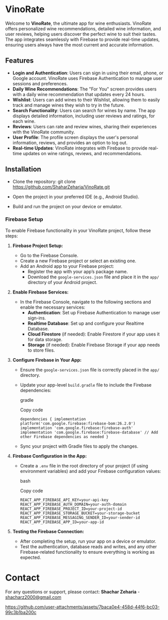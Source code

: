 ﻿# VinoRate
Welcome to **VinoRate**, the ultimate app for wine enthusiasts. VinoRate offers personalized wine recommendations, detailed wine information, and user reviews, helping users discover the perfect wine to suit their tastes. The app integrates seamlessly with Firebase to provide real-time updates, ensuring users always have the most current and accurate information.


## Features

-   **Login and Authentication**: Users can sign in using their email, phone, or Google account. VinoRate uses Firebase Authentication to manage user sessions and preferences.
-   **Daily Wine Recommendations**: The "For You" screen provides users with a daily wine recommendation that updates every 24 hours.
-   **Wishlist**: Users can add wines to their Wishlist, allowing them to easily track and manage wines they wish to try in the future.
-   **Search Functionality**: Users can search for wines by name. The app displays detailed information, including user reviews and ratings, for each wine.
-   **Reviews**: Users can rate and review wines, sharing their experiences with the VinoRate community.
-   **User Profile**: The profile screen displays the user's personal information, reviews, and provides an option to log out.
-   **Real-time Updates**: VinoRate integrates with Firebase to provide real-time updates on wine ratings, reviews, and recommendations.


## Installation

 - Clone the repository:
git clone https://github.com/ShaharZeharia/VinoRate.git

 -  Open the project in your preferred IDE (e.g., Android Studio).

 -  Build and run the project on your device or emulator.

### Firebase Setup

To enable Firebase functionality in your VinoRate project, follow these steps:

1.  **Firebase Project Setup:**
    
    -   Go to the Firebase Console.
    -   Create a new Firebase project or select an existing one.
    -   Add an Android app to your Firebase project:
        -   Register the app with your app’s package name.
        -   Download the `google-services.json` file and place it in the `app/` directory of your Android project.
2.  **Enable Firebase Services:**
    
    -   In the Firebase Console, navigate to the following sections and enable the necessary services:
        -   **Authentication**: Set up Firebase Authentication to manage user sign-ins.
        -   **Realtime Database**: Set up and configure your Realtime Database.
        -   **Cloud Firestore** (if needed): Enable Firestore if your app uses it for data storage.
        -   **Storage** (if needed): Enable Firebase Storage if your app needs to store files.
3.  **Configure Firebase in Your App:**
    
    -   Ensure the `google-services.json` file is correctly placed in the `app/` directory.
    -   Update your app-level `build.gradle` file to include the Firebase dependencies:
        
        gradle
        
        Copy code
        
        `dependencies {
            implementation platform('com.google.firebase:firebase-bom:26.2.0')
            implementation 'com.google.firebase:firebase-auth'
            implementation 'com.google.firebase:firebase-database'
            // Add other Firebase dependencies as needed
        }` 
        
    -   Sync your project with Gradle files to apply the changes.
4.  **Firebase Configuration in the App:**
    
    -   Create a `.env` file in the root directory of your project (if using environment variables) and add your Firebase configuration values:
        
        bash
        
        Copy code
        
        `REACT_APP_FIREBASE_API_KEY=your-api-key
        REACT_APP_FIREBASE_AUTH_DOMAIN=your-auth-domain
        REACT_APP_FIREBASE_PROJECT_ID=your-project-id
        REACT_APP_FIREBASE_STORAGE_BUCKET=your-storage-bucket
        REACT_APP_FIREBASE_MESSAGING_SENDER_ID=your-sender-id
        REACT_APP_FIREBASE_APP_ID=your-app-id` 
        
5.  **Testing the Firebase Connection:**
    
    -   After completing the setup, run your app on a device or emulator.
    -   Test the authentication, database reads and writes, and any other Firebase-related functionality to ensure everything is working as expected.

# Contact

For any questions or support, please contact:
 **Shachar Zeharia** - shacharz2000@gmail.com



https://github.com/user-attachments/assets/7baca0e4-458d-44f6-bc03-99c3b1ba200c

